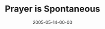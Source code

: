 ---
layout: message
category: message
series: "Fresh Breath"
title: "Prayer is Spontaneous"
date: 2005-05-14-00-00
message_id: 120
audio: "http://s3.amazonaws.com/crossroads-media/media/legacy/mp3/Fresh_Breath_05_05-14-05_Prayer_is_Spontaneous.mp3"
audio-duration: "45:46"
flag: "N"
---